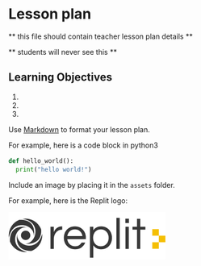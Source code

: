# Lesson plan

** this file should contain teacher lesson plan details **

** students will never see this **

## Learning Objectives

1.
2.
3.

Use [Markdown](https://gist.github.com/cuonggt/9b7d08a597b167299f0d) to format your lesson plan.

For example, here is a code block in python3

```python
def hello_world():
  print("hello world!")
```

Include an image by placing it in the `assets` folder.

For example, here is the Replit logo:

![alt text](assets/logo.png)
